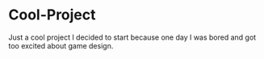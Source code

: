 # Cool-Project
Just a cool project I decided to start because one day I was bored and got too excited about game design.
